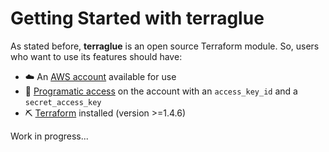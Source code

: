 # Getting Started with terraglue

As stated before, **terraglue** is an open source Terraform module. So, users who want to use its features should have:

- ☁️ An [AWS account](https://aws.amazon.com/premiumsupport/knowledge-center/create-and-activate-aws-account/) available for use
- 🔑 [Programatic access](https://docs.aws.amazon.com/general/latest/gr/aws-sec-cred-types.html) on the account with an `access_key_id` and a `secret_access_key`
- ⛏ [Terraform](https://www.terraform.io/) installed (version >=1.4.6)

Work in progress...